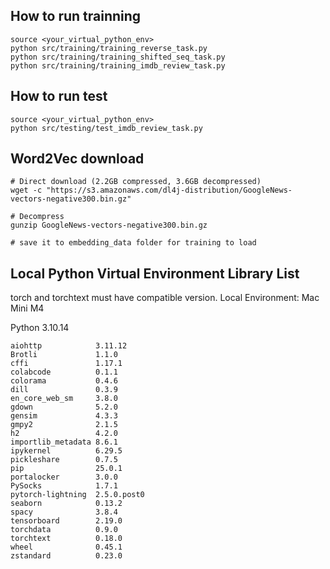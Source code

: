 ## How to run trainning
```
source <your_virtual_python_env>
python src/training/training_reverse_task.py
python src/training/training_shifted_seq_task.py
python src/training/training_imdb_review_task.py
```
## How to run test
```
source <your_virtual_python_env>
python src/testing/test_imdb_review_task.py
```

## Word2Vec download
```
# Direct download (2.2GB compressed, 3.6GB decompressed)
wget -c "https://s3.amazonaws.com/dl4j-distribution/GoogleNews-vectors-negative300.bin.gz"

# Decompress
gunzip GoogleNews-vectors-negative300.bin.gz

# save it to embedding_data folder for training to load
```

## Local Python Virtual Environment Library List
torch and torchtext must have compatible version.
Local Environment: Mac Mini M4

Python 3.10.14
```
aiohttp            3.11.12
Brotli             1.1.0
cffi               1.17.1
colabcode          0.1.1
colorama           0.4.6
dill               0.3.9
en_core_web_sm     3.8.0
gdown              5.2.0
gensim             4.3.3
gmpy2              2.1.5
h2                 4.2.0
importlib_metadata 8.6.1
ipykernel          6.29.5
pickleshare        0.7.5
pip                25.0.1
portalocker        3.0.0
PySocks            1.7.1
pytorch-lightning  2.5.0.post0
seaborn            0.13.2
spacy              3.8.4
tensorboard        2.19.0
torchdata          0.9.0
torchtext          0.18.0
wheel              0.45.1
zstandard          0.23.0
```